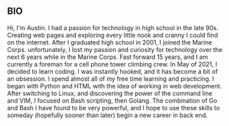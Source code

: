## BIO
Hi, I'm Austin.  I had a passion for technology in high school in the late 90s.  Creating web pages and exploring every little nook and cranny I could find on the internet.  After I graduated high school in 2001, I joined the Marine Corps.  unfortunately, I lost my passion and curiosity for technology over the next 6 years while in the Marine Corps.  Fast forward 15 years, and I am currently a foreman for a cell phone tower climbing crew. In May of 2021, I decided to learn coding.  I was instantly hooked, and it has become a bit of an obsession.  I spend almost all of my free time learning and practicing.  I began with Python and HTML with the idea of working in web development. After switching to Linux, and discovering the power of the command line and VIM, I focused on Bash scripting, then Golang.  The combination of Go and Bash I have found to be very powerful, and I hope to use these skills to someday (hopefully sooner than later) begin a new career in back end.

<!--
**AustinLat/AustinLat** is a ✨ _special_ ✨ repository because its `README.md` (this file) appears on your GitHub profile.

Here are some ideas to get you started:

- 🔭 I’m currently working on ...
- 🌱 I’m currently learning ...
- 👯 I’m looking to collaborate on ...
- 🤔 I’m looking for help with ...
- 💬 Ask me about ...
- 📫 How to reach me: ...
- 😄 Pronouns: ...
- ⚡ Fun fact: ...
-->
